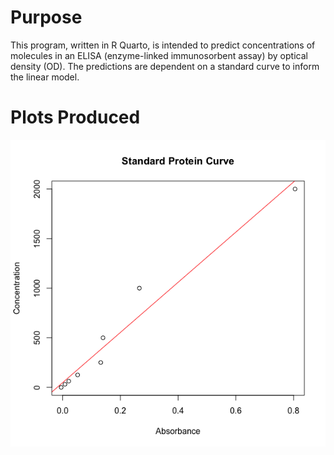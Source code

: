# Purpose
This program, written in R Quarto, is intended to predict concentrations of molecules in an ELISA (enzyme-linked immunosorbent assay) by optical density (OD). The predictions are dependent on a standard curve to inform the linear model. 

# Plots Produced

![Optical Density Standard Curve with LM Fit](ELISA_predictor/images/ELISA_SC.tiff)

